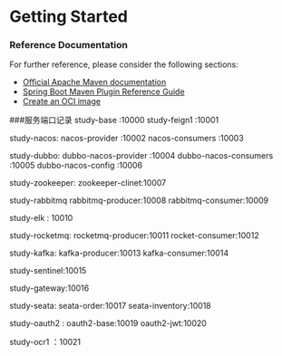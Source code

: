 # Getting Started

### Reference Documentation
For further reference, please consider the following sections:

* [Official Apache Maven documentation](https://maven.apache.org/guides/index.html)
* [Spring Boot Maven Plugin Reference Guide](https://docs.spring.io/spring-boot/docs/2.5.4/maven-plugin/reference/html/)
* [Create an OCI image](https://docs.spring.io/spring-boot/docs/2.5.4/maven-plugin/reference/html/#build-image)


###服务端口记录
study-base :10000 
study-feign1 :10001

study-nacos:
    nacos-provider :10002
    nacos-consumers :10003

study-dubbo:
    dubbo-nacos-provider :10004
    dubbo-nacos-consumers :10005
    dubbo-nacos-config :10006
    
study-zookeeper:
    zookeeper-clinet:10007
    
study-rabbitmq
    rabbitmq-producer:10008
    rabbitmq-consumer:10009
    
study-elk : 10010


study-rocketmq:
    rocketmq-producer:10011
    rocket-consumer:10012
    
study-kafka:
    kafka-producer:10013
    kafka-consumer:10014
    
study-sentinel:10015

study-gateway:10016

study-seata:
    seata-order:10017
    seata-inventory:10018
    
study-oauth2 : 
    oauth2-base:10019
    oauth2-jwt:10020
    
study-ocr1 ：10021